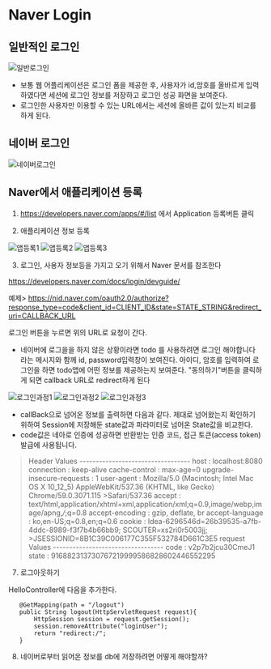 # Naver Login
## 일반적인 로그인
![일반로그인](일반로그인.png)

- 보통 웹 어플리케이션은 로그인 폼을 제공한 후, 사용자가 id,암호를 올바르게 입력하였다면 세션에 로그인 정보를 저장하고 로그인 성공 화면을 보여준다.
-	로그인한 사용자만 이용할 수 있는 URL에서는 세션에 올바른 값이 있는지 비교를 하게 된다.


## 네이버 로그인
![네이버로그인](네이버로그인.png)


## Naver에서 애플리케이션 등록

1. https://developers.naver.com/apps/#/list 에서 Application 등록버튼 클릭

2. 애플리케이션 정보 등록

![앱등록1](1.png)
![앱등록2](2.png)
![앱등록3](3.png)

3. 로그인, 사용자 정보등을 가지고 오기 위해서 Naver 문서를 참조한다

https://developers.naver.com/docs/login/devguide/

예제>
https://nid.naver.com/oauth2.0/authorize?response_type=code&client_id=CLIENT_ID&state=STATE_STRING&redirect_uri=CALLBACK_URL

로그인 버튼을 누르면 위의 URL로 요청이 간다.

- 네이버에 로그을을 하지 않은 상황이라면 todo 를 사용하려면 로그인 해야합니다 라는 메시지와 함께 id, password입력창이 보여진다. 아이디, 암호를 입력하여 로그인을 하면 todo앱에 어떤 정보를 제공하는지 보여준다.
  "동의하기"버튼을 클릭하게 되면 callback URL로 redirect하게 된다

![로그인과정1](네이버로그인api.png)
![로그인과정2](로그인과정1.png)
![로그인과정3](로그인과정3.png)

- callBack으로 넘어온 정보를 출력하면 다음과 같다. 제대로 넘어왔는지 확인하기 위하여 Session에 저장해둔 state값과 파라미터로 넘어온 State값을 비교한다.
- code값은 네아로 인증에 성공하면 반환받는 인증 코드, 접근 토큰(access token) 발급에 사용됩니다.

>Header Values ----------------------------------
>host : localhost:8080
>connection : keep-alive
>cache-control : max-age=0
>upgrade-insecure-requests : 1
>user-agent : Mozilla/5.0 (Macintosh; Intel Mac OS X 10_12_5) AppleWebKit/537.36 (KHTML, like Gecko) Chrome/59.0.3071.115 >Safari/537.36
>accept : text/html,application/xhtml+xml,application/xml;q=0.9,image/webp,image/apng,*/*;q=0.8
>accept-encoding : gzip, deflate, br
>accept-language : ko,en-US;q=0.8,en;q=0.6
>cookie : Idea-6296546d=26b39535-a7fb-4ddc-8989-f3f7b4b66bb9; SCOUTER=xs2ri0r5003jj; >JSESSIONID=8B1C39C006177C355F532784D661C3E5
>request Values ----------------------------------
>code : v2p7b2jcu30CmeJ1
>state : 916882313730767219999586828602446552295




7. 로그아웃하기

 HelloController에 다음을 추가한다.

 ```
    @GetMapping(path = "/logout")
    public String logout(HttpServletRequest request){
        HttpSession session = request.getSession();
        session.removeAttribute("loginUser");
        return "redirect:/";
    }

```


8. 네이버로부터 읽어온 정보를 db에 저장하려면 어떻게 해야할까?       
